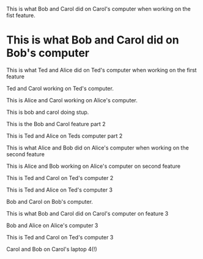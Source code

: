 This is what Bob and Carol did on Carol's computer when working on the fist feature.

This is what Bob and Carol did on Bob's computer 
=======
This is what Ted and Alice did on Ted's computer when working on the first feature


Ted and Carol working on Ted's computer.

This is Alice and Carol working on Alice's computer.


This is bob and carol doing stup.

This is the Bob and Carol feature part 2

This is Ted and Alice on Teds computer part 2

This is what Alice and Bob did on Alice's computer when working on the second feature


This is Alice and Bob working on Alice's computer on second feature

This is Ted and Carol on Ted's computer 2


This is Ted and Alice on Ted's computer 3

Bob and Carol on Bob's computer.

This is what Bob and Carol did on Carol's computer on feature 3


Bob and Alice on Alice's computer 3

This is Ted and Carol on Ted's computer 3

Carol and Bob on Carol's laptop 4(!)


